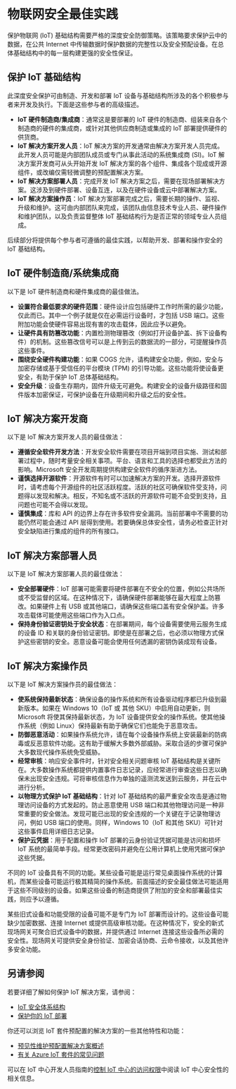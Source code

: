 <properties
 pageTitle="IoT 安全最佳实践 | Azure"
 description="保护 IoT 基础结构的安全最佳实践"
 services=""
 suite="iot-suite"
 documentationCenter=""
 authors="YuriDio"
 manager="timlt"
 editor=""/>  


<tags
 ms.service="iot-suite"
 ms.devlang="na"
 ms.topic="article"
 ms.tgt_pltfrm="na"
 ms.workload="na"
 ms.date="01/04/2017"
 ms.author="yurid"
 wacn.date="03/31/2017"/>  



# 物联网安全最佳实践
保护物联网 (IoT) 基础结构需要严格的深度安全防御策略。该策略要求保护云中的数据，在公共 Internet 中传输数据时保护数据的完整性以及安全预配设备。在总体基础结构中的每一层构建更强的安全性保证。

## 保护 IoT 基础结构
此深度安全保护可由制造、开发和部署 IoT 设备与基础结构所涉及的各个积极参与者来开发及执行。下面是这些参与者的高级描述。

* **IoT 硬件制造商/集成商**：通常这是要部署的 IoT 硬件的制造商、组装来自各个制造商的硬件的集成商，或针对其他供应商制造或集成的 IoT 部署提供硬件的供货商。
* **IoT 解决方案开发人员**：IoT 解决方案的开发通常由解决方案开发人员完成。此开发人员可能是内部团队成员或专门从事此活动的系统集成商 (SI)。IoT 解决方案开发商可从头开始开发 IoT 解决方案的各个组件、集成各个现成或开源组件，或改编仅需轻微调整的预配置解决方案。
* **IoT 解决方案部署人员**：完成开发 IoT 解决方案之后，需要在现场部署解决方案。这涉及到硬件部署、设备互连，以及在硬件设备或云中部署解决方案。
* **IoT 解决方案操作员**：IoT 解决方案部署完成之后，需要长期的操作、监视、升级和维护。这可由内部团队来完成，该团队由信息技术专业人员、硬件操作和维护团队，以及负责监督整体 IoT 基础结构行为是否正常的领域专业人员组成。

后续部分将提供每个参与者可遵循的最佳实践，以帮助开发、部署和操作安全的 IoT 基础结构。

## IoT 硬件制造商/系统集成商
以下是 IoT 硬件制造商和硬件集成商的最佳做法。

* **设置符合最低要求的硬件范围**：硬件设计应包括硬件工作时所需的最少功能，仅此而已。其中一个例子就是仅在必需运行设备时，才包括 USB 端口。这些附加功能会使硬件容易出现有害的攻击载体，因此应予以避免。
* **让硬件具有防篡改功能**：内置检测物理篡改（例如打开设备护盖、拆下设备构件）的机制。这些篡改信号可以是上传到云的数据流的一部分，可提醒操作员这些事件。
* **围绕安全硬件构建功能**：如果 COGS 允许，请构建安全功能，例如，安全与加密存储或基于受信任的平台模块 (TPM) 的引导功能。这些功能将使设备更安全，有助于保护 IoT 总体基础结构。
* **安全升级**：设备生存期内，固件升级无可避免。构建安全的设备升级路径和固件版本加密保证，可保护设备在升级期间和升级之后的安全性。

## IoT 解决方案开发商
以下是 IoT 解决方案开发人员的最佳做法：

* **遵循安全软件开发方法**：开发安全软件需要在项目开端到项目实施、测试和部署过程中，随时考量安全相关事项。平台、语言和工具的选择也都受此方法的影响。Microsoft 安全开发周期提供构建安全软件的循序渐进方法。
* **谨慎选择开源软件**：开源软件有时可以加速解决方案的开发。选择开源软件时，请考虑每个开源组件的社区活跃程度。活跃的社区可确保软件受支持，问题得以发现和解决。相反，不知名或不活跃的开源软件可能不会受到支持，且问题也可能不会得以发现。
* **谨慎集成**：库和 API 的边界上存在许多软件安全漏洞。当前部署中不需要的功能仍然可能会通过 API 层得到使用。若要确保总体安全性，请务必检查正针对安全缺陷进行集成的组件的所有接口。

## IoT 解决方案部署人员
以下是 IoT 解决方案部署人员的最佳做法：

* **安全部署硬件**：IoT 部署可能需要将硬件部署在不安全的位置，例如公共场所或不受监督的区域。在这种情况下，请确保硬件部署能够在最大程度上防篡改。如果硬件上有 USB 或其他端口，请确保这些端口盖有安全保护盖。许多攻击载体可能使用这些端口作为入口点。
* **保持身份验证密钥处于安全状态**：在部署期间，每个设备需要使用云服务生成的设备 ID 和关联的身份验证密钥。即使是在部署之后，也必须以物理方式保护这些密钥的安全。恶意设备可能会使用任何透漏的密钥伪装成现有设备。

## IoT 解决方案操作员
以下是 IoT 解决方案操作员的最佳做法：

* **使系统保持最新状态**：确保设备的操作系统和所有设备驱动程序都已升级到最新版本。如果在 Windows 10（IoT 或 其他 SKU）中启用自动更新，则 Microsoft 将使其保持最新状态，为 IoT 设备提供安全的操作系统。使其他操作系统（例如 Linux）保持最新有助于确保它们也能免于恶意攻击。
* **防御恶意活动**：如果操作系统允许，请在每个设备操作系统上安装最新的防病毒或反恶意软件功能。这有助于缓解大多数外部威胁。采取合适的步骤可保护大多数现代操作系统免受威胁。
* **经常审核**：响应安全事件时，针对安全相关问题审核 IoT 基础结构是关键所在。大多数操作系统都提供内置事件日志记录，应经常进行审查这些日志以确保未出现安全违规。可将审核信息作为单独的遥测流发送到云服务，并在云中进行分析。
* **以物理方式保护 IoT 基础结构**：针对 IoT 基础结构的最严重安全攻击是通过物理访问设备的方式发起的。防止恶意使用 USB 端口和其他物理访问是一种非常重要的安全做法。发现可能已出现的安全违规的一个关键在于记录物理访问，例如 USB 端口的使用。同样，Windows 10（IoT 和其他 SKU）可针对这些事件启用详细日志记录。
* **保护云凭据**：用于配置和操作 IoT 部署的云身份验证凭据可能是访问和损坏 IoT 系统的最简单手段。经常更改密码并避免在公用计算机上使用凭据可保护这些凭据。

不同的 IoT 设备具有不同的功能。某些设备可能是运行常见桌面操作系统的计算机，而某些设备可能运行极其精简的操作系统。前面描述的安全最佳做法可能适用于这些不同级别的设备。如果这些设备的制造商提供了附加的安全和部署最佳实践，则应予以遵循。

某些旧式设备和功能受限的设备可能不是专门为 IoT 部署而设计的。这些设备可能缺少加密数据、连接 Internet 或提供高级审核功能。在这种情况下，安全的新式现场网关可聚合旧式设备中的数据，并提供通过 Internet 连接这些设备所必需的安全性。现场网关可提供安全身份验证、加密会话协商、云命令接收，以及其他许多安全功能。

## 另请参阅
若要详细了解如何保护 IoT 解决方案，请参阅：

- [IoT 安全体系结构][lnk-security-architecture]
- [保护你的 IoT 部署][lnk-security-deployment]

你还可以浏览 IoT 套件预配置的解决方案的一些其他特性和功能：

- [预见性维护预配置解决方案概述][lnk-predictive-overview]
- [有关 Azure IoT 套件的常见问题][lnk-faq]

可以在 IoT 中心开发人员指南的[控制 IoT 中心的访问权限][lnk-devguide-security]中阅读 IoT 中心安全性的相关信息。

[lnk-predictive-overview]: /documentation/articles/iot-suite-predictive-overview/
[lnk-faq]: /documentation/articles/iot-suite-faq/

[lnk-security-architecture]: /documentation/articles/iot-security-architecture/
[lnk-security-deployment]: /documentation/articles/iot-suite-security-deployment/
[lnk-devguide-security]: /documentation/articles/iot-hub-devguide-security/

<!---HONumber=Mooncake_0327_2017-->
<!--Update_Description:update meta properties-->